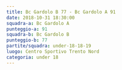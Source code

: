 ```yaml
---
title: Bc Gardolo B 77 - Bc Gardolo A 91
date: 2018-10-31 18:30:00
squadra-a: Bc Gardolo A
punteggio-a: 91
squadra-b: Bc Gardolo B
punteggio-b: 77
partite/squadra: under-18-18-19
luogo: Centro Sportivo Trento Nord
categoria: under 18
---
```

